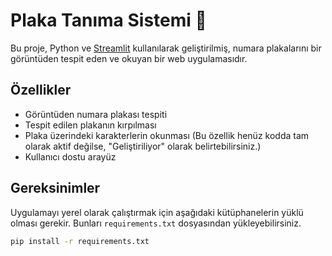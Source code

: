# Plaka Tanıma Sistemi 🚗

Bu proje, Python ve [Streamlit](https://streamlit.io/) kullanılarak geliştirilmiş, numara plakalarını bir görüntüden tespit eden ve okuyan bir web uygulamasıdır.

## Özellikler

-   Görüntüden numara plakası tespiti
-   Tespit edilen plakanın kırpılması
-   Plaka üzerindeki karakterlerin okunması (Bu özellik henüz kodda tam olarak aktif değilse, "Geliştiriliyor" olarak belirtebilirsiniz.)
-   Kullanıcı dostu arayüz

## Gereksinimler

Uygulamayı yerel olarak çalıştırmak için aşağıdaki kütüphanelerin yüklü olması gerekir. Bunları `requirements.txt` dosyasından yükleyebilirsiniz.

```bash
pip install -r requirements.txt